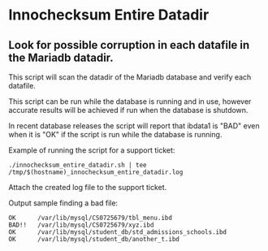 # Innochecksum Entire Datadir

## Look for possible corruption in each datafile in the Mariadb datadir.

This script will scan the datadir of the Mariadb database and verify each datafile. 

This script can be run while the database is running and in use, however accurate results will be achieved if run when the database is shutdown.

In recent database releases the script will report that ibdata1 is "BAD" even when it is "OK" if the script is run while the database is running.

Example of running the script for a support ticket:
```
./innochecksum_entire_datadir.sh | tee /tmp/$(hostname)_innochecksum_entire_datadir.log
```
Attach the created log file to the support ticket.

Output sample finding a bad file:
```
OK      /var/lib/mysql/CS0725679/tbl_menu.ibd
BAD!!   /var/lib/mysql/CS0725679/xyz.ibd
OK      /var/lib/mysql/student_db/std_admissions_schools.ibd
OK      /var/lib/mysql/student_db/another_t.ibd
```
